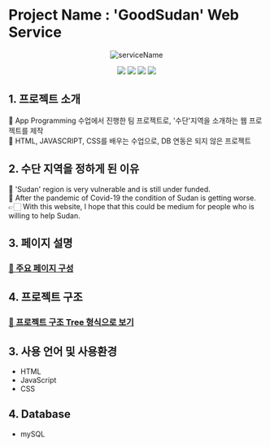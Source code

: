 # Project Name : 'GoodSudan' Web Service 

<div align="center">

![serviceName](https://capsule-render.vercel.app/api?type=waving&color=auto&height=300&section=header&text=GoodSudan&fontSize=90)

<img src="https://img.shields.io/badge/HTML-E34F26?style=for-the-badge&logo=HTML5&logoColor=white"> <img src="https://img.shields.io/badge/JavaScript-F7DF1E?style=for-the-badge&logo=JavaScript&logoColor=white"> <img src="https://img.shields.io/badge/CSS-1572B6?style=for-the-badge&logo=CSS&logoColor=white"> <img src="https://img.shields.io/badge/MySQL-4479A1?style=for-the-badge&logo=MySQL&logoColor=white">
</div>

## 1. 프로젝트 소개
🍄 App Programming 수업에서 진행한 팀 프로젝트로, '수단'지역을 소개하는 웹 프로젝트를 제작   
🍄 HTML, JAVASCRIPT, CSS를 배우는 수업으로, DB 연동은 되지 않은 프로젝트

## 2. 수단 지역을 정하게 된 이유
🍄 'Sudan' region is very vulnerable and is still under funded.   
🍄 After the pandemic of Covid-19 the condition of Sudan is getting worse.    
👉🏻 With this website, I hope that this could be medium for people who is willing to help Sudan.  

## 3. 페이지 설명
### [📝 주요 페이지 구성](https://github.com/YeJi222/AppProgramming_GoodSudan/blob/main/page.md)

## 4. 프로젝트 구조
### [🌲 프로젝트 구조 Tree 형식으로 보기](https://github.com/YeJi222/AppProgramming_GoodSudan/blob/main/projectStructure.md)  

## 3. 사용 언어 및 사용환경
* HTML
* JavaScript
* CSS   

## 4. Database
* mySQL
